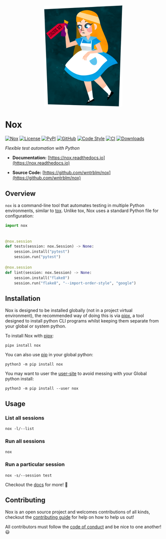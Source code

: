 <p align="center">
<img src="https://github.com/wntrblm/nox/raw/main/docs/_static/alice.png" alt="logo" width=50%>
</p>

# Nox

[![Nox](https://img.shields.io/badge/%F0%9F%91%97-Nox-3CE9CE.svg)](https://github.com/wntrblm/nox)
[![License](https://img.shields.io/github/license/wntrblm/nox)](https://github.com/wntrblm/nox)
[![PyPI](https://img.shields.io/pypi/v/nox.svg?logo=python)](https://pypi.python.org/pypi/nox)
[![GitHub](https://img.shields.io/github/v/release/wntrblm/nox?logo=github&sort=semver)](https://github.com/wntrblm/nox)
[![Code Style](https://img.shields.io/badge/code%20style-black-black)](https://github.com/wntrblm/nox)
[![CI](https://github.com/wntrblm/nox/workflows/CI/badge.svg)](https://github.com/wntrblm/nox/actions?query=workflow%3ACI)
[![Downloads](https://static.pepy.tech/personalized-badge/nox?period=total&units=international_system&left_color=grey&right_color=green&left_text=Downloads)](https://pepy.tech/project/nox)

*Flexible test automation with Python*

* **Documentation:** [https://nox.readthedocs.io](https://nox.readthedocs.io)

* **Source Code:** [https://github.com/wntrblm/nox](https://github.com/wntrblm/nox)

## Overview

`nox` is a command-line tool that automates testing in multiple Python environments, similar to [tox]. Unlike tox, Nox uses a standard Python file for configuration:

```python
import nox


@nox.session
def tests(session: nox.Session) -> None:
    session.install("pytest")
    session.run("pytest")

@nox.session
def lint(session: nox.Session) -> None:
    session.install("flake8")
    session.run("flake8", "--import-order-style", "google")
```

## Installation

Nox is designed to be installed globally (not in a project virtual environment), the recommended way of doing this is via [pipx], a tool designed to install python CLI programs whilst keeping them separate from your global or system python.

To install Nox with [pipx]:

```shell
pipx install nox
```

You can also use [pip] in your global python:

```shell
python3 -m pip install nox
```

You may want to user the [user-site] to avoid messing with your Global python install:

```shell
python3 -m pip install --user nox
```

## Usage

### List all sessions

```shell
nox -l/--list
```

### Run all sessions

```shell
nox
```

### Run a particular session

```shell
nox -s/--session test
```

Checkout the [docs](https://nox.readthedocs.io) for more! 🎉

## Contributing

Nox is an open source project and welcomes contributions of all kinds, checkout the [contributing guide](CONTRIBUTING.md) for help on how to help us out!

All contributors must follow the [code of conduct](CODE_OF_CONDUCT.md) and be nice to one another! 😃

[tox]: https://tox.readthedocs.io
[pipx]: https://pypa.github.io/pipx/
[pip]: https://pip.pypa.io/en/stable/
[user-site]: https://packaging.python.org/en/latest/tutorials/installing-packages/#installing-to-the-user-site
